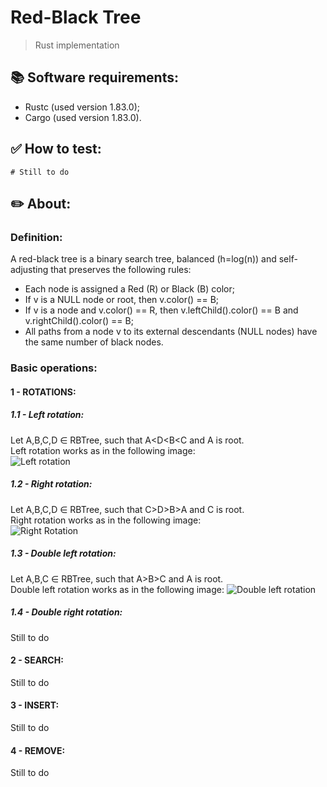 # Red-Black Tree
  > Rust implementation

## 📚 Software requirements:
  - Rustc (used version 1.83.0);
  - Cargo (used version 1.83.0).

## ✅ How to test:
  ```
  # Still to do
  ```

## ✏️ About:
### Definition:
  A red-black tree is a binary search tree, balanced (h=log(n)) and self-adjusting that preserves the following rules:
  - Each node is assigned a Red (R) or Black (B) color;
  - If v is a NULL node or root, then v.color() == B;
  - If v is a node and v.color() == R, then v.leftChild().color() == B and v.rightChild().color() == B;
  - All paths from a node v to its external descendants (NULL nodes) have the same number of black nodes.
### Basic operations:
#### 1 - ROTATIONS:
##### 1.1 - Left rotation:
  Let A,B,C,D ∈ RBTree, such that A<D<B<C and A is root.  
  Left rotation works as in the following image:  
  ![Left rotation](https://github.com/user-attachments/assets/10887734-e7ee-4219-a1ba-61ae3b2b13af)
  
##### 1.2 - Right rotation:
  Let A,B,C,D ∈ RBTree, such that C>D>B>A and C is root.  
  Right rotation works as in the following image:  
  ![Right Rotation](https://github.com/user-attachments/assets/249ca333-b635-4d50-9506-1005a26d8724)
##### 1.3 - Double left rotation:
  Let A,B,C ∈ RBTree, such that A>B>C and A is root.  
  Double left rotation works as in the following image: 
  ![Double left rotation](https://github.com/user-attachments/assets/007a74aa-3bfa-421f-a0b9-72860a11ac57)

##### 1.4 - Double right rotation:
  Still to do
#### 2 - SEARCH:
  Still to do
#### 3 - INSERT:
  Still to do
#### 4 - REMOVE:
  Still to do
